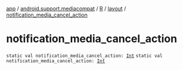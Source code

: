 [app](../../../index.md) / [android.support.mediacompat](../../index.md) / [R](../index.md) / [layout](index.md) / [notification_media_cancel_action](.)

# notification_media_cancel_action

`static val notification_media_cancel_action: `[`Int`](https://kotlinlang.org/api/latest/jvm/stdlib/kotlin/-int/index.html)
`static val notification_media_cancel_action: `[`Int`](https://kotlinlang.org/api/latest/jvm/stdlib/kotlin/-int/index.html)